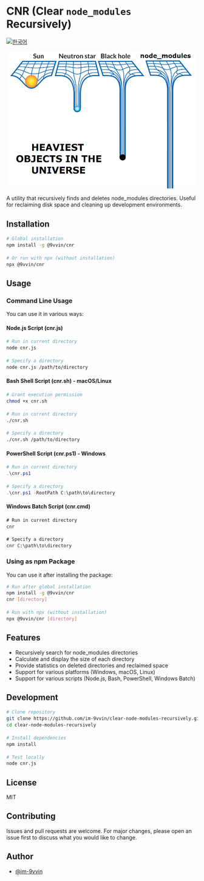 # CNR (Clear `node_modules` Recursively)

[![한국어](https://img.shields.io/badge/lang-한국어-blue.svg)](README_ko.md)

![The heaviest object in the universe; node_modules](./the_object_node_modules.png)

A utility that recursively finds and deletes node_modules directories. Useful for reclaiming disk space and cleaning up development environments.

## Installation

```bash
# Global installation
npm install -g @9vvin/cnr

# Or run with npx (without installation)
npx @9vvin/cnr
```

## Usage

### Command Line Usage

You can use it in various ways:

#### Node.js Script (cnr.js)

```bash
# Run in current directory
node cnr.js

# Specify a directory
node cnr.js /path/to/directory
```

#### Bash Shell Script (cnr.sh) - macOS/Linux

```bash
# Grant execution permission
chmod +x cnr.sh

# Run in current directory
./cnr.sh

# Specify a directory
./cnr.sh /path/to/directory
```

#### PowerShell Script (cnr.ps1) - Windows

```powershell
# Run in current directory
.\cnr.ps1

# Specify a directory
.\cnr.ps1 -RootPath C:\path\to\directory
```

#### Windows Batch Script (cnr.cmd)

```cmd
# Run in current directory
cnr

# Specify a directory
cnr C:\path\to\directory
```

### Using as npm Package

You can use it after installing the package:

```bash
# Run after global installation
npm install -g @9vvin/cnr
cnr [directory]

# Run with npx (without installation)
npx @9vvin/cnr [directory]
```

## Features

- Recursively search for node_modules directories
- Calculate and display the size of each directory
- Provide statistics on deleted directories and reclaimed space
- Support for various platforms (Windows, macOS, Linux)
- Support for various scripts (Node.js, Bash, PowerShell, Windows Batch)

## Development

```bash
# Clone repository
git clone https://github.com/im-9vvin/clear-node-modules-recursively.git
cd clear-node-modules-recursively

# Install dependencies
npm install

# Test locally
node cnr.js
```

## License

MIT

## Contributing

Issues and pull requests are welcome. For major changes, please open an issue first to discuss what you would like to change.

## Author

- [@im-9vvin](https://github.com/im-9vvin)